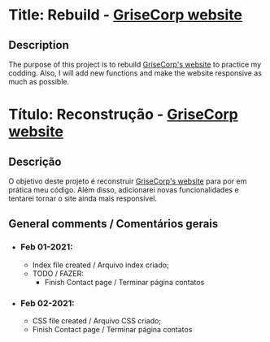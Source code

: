 # Title: Rebuild - [GriseCorp website](http://www.grisecorp.com)

## Description
The purpose of this project is to rebuild [GriseCorp's website](http://www.grisecorp.com) to practice my codding. Also, I will add new functions and make the website responsive as much as possible.


# Título: Reconstrução - [GriseCorp website](http://www.grisecorp.com)

## Descrição
O objetivo deste projeto é reconstruir [GriseCorp's website](http://www.grisecorp.com) para por em prática meu código. Além disso, adicionarei novas funcionalidades e tentarei tornar o site ainda mais responsível.

## General comments / Comentários gerais
  - ### Feb 01-2021:
    - Index file created / Arquivo index criado;
    - TODO / FAZER:
      - Finish Contact page / Terminar página contatos
  
  - ### Feb 02-2021:
    - CSS file created / Arquivo CSS criado;
    - Finish Contact page / Terminar página contatos